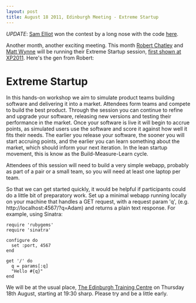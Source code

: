 ```yaml
---
layout: post
title: August 18 2011, Edinburgh Meeting - Extreme Startup
---
```


*UPDATE*: [Sam Elliot](http://twitter.com/lenary) won the contest by a long nose with the code [here](https://gist.github.com/f07721b1d116a3129c9c).

Another month, another exciting meeting. This month [Robert Chatley](http://chatley.com) and [Matt Wynne](http://twitter.com/mattwynne) will be running their Extreme Startup session, [first shown at XP2011](http://chatley.com/posts/05-27-2011/extreme-startup/).  Here's the gen from Robert:

Extreme Startup
===============


In this hands-on workshop we aim to simulate product teams building
software and delivering it into a market. Attendees form teams and
compete to build the best product. Through the session you can
continue to refine and upgrade your software, releasing new versions
and testing their performance in the market. Once your software is
live it will begin to accrue points, as simulated users use the
software and score it against how well it fits their needs. The
earlier you release your software, the sooner you will start accruing
points, and the earlier you can learn something about the market,
which should inform your next iteration. In the lean startup movement,
this is know as the Build-Measure-Learn cycle.

Attendees of this session will need to build a very simple webapp,
probably as part of a pair or a small team, so you will need at least
one laptop per team.

So that we can get started quickly, it would be helpful if
participants could do a little bit of preparatory work. Set up a
minimal webapp running locally on your machine that handles a GET
request, with a request param 'q', (e.g.
http://localhost:4567/?q=Adam) and returns a plain text response. For
example, using Sinatra:

    require 'rubygems'
    require 'sinatra'

    configure do
      set :port, 4567
    end

    get '/' do
      q = params[:q]
      "Hello #{q}"
    end

We will be at the usual place, [The Edinburgh Training Centre](http://maps.google.co.uk/maps?client=safari&q=EH1+1SU&oe=UTF-8&ie=UTF8&hl=en&hq=&hnear=Edinburgh+EH1+1SU,+United+Kingdom&z=15) on Thursday 18th August, starting at 19:30 sharp. Please try and be a little early.



